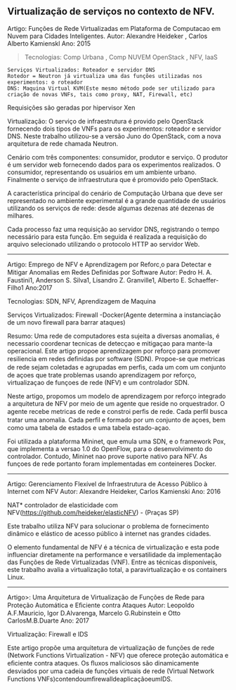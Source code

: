 

## Virtualização de serviços no contexto de NFV.

Artigo: Funções de Rede Virtualizadas em Plataforma de Computacao em Nuvem para Cidades Inteligentes. Autor: Alexandre Heideker , Carlos Alberto Kamienskl Ano: 2015

> Tecnologias: Comp Urbana , Comp NUVEM OpenStack , NFV, IaaS

    Serviços Virtualizados: Roteador e servidor DNS
    Rotedor = Neutron já virtualiza uma das funções utilizadas nos experimentos: o roteador
    DNS: Maquina Virtual KVM(Este mesmo método pode ser utilizado para criação de novas VNFs, tais como proxy, NAT, Firewall, etc)

Requisições são geradas por hipervisor Xen

Virtualização: O serviço de infraestrutura é provido pelo OpenStack 
fornecendo dois tipos de VNFs para os experimentos: roteador e servidor DNS. 
Neste trabalho utilizou-se a versão Juno do OpenStack, com a nova arquitetura de rede chamada Neutron.

Cenário com três componentes: consumidor, produtor e serviço. 
O produtor é um servidor web fornecendo dados para os experimentos realizados. 
O consumidor, representando os usuários em um ambiente urbano.
Finalmente o serviço de infraestrutura que é promovido pelo OpenStack. 

A característica principal do cenário de Computação Urbana que deve ser 
representado no ambiente experimental é a grande quantidade de usuários 
utilizando os serviços de rede: desde algumas dezenas até dezenas de milhares.

Cada processo faz uma requisição ao servidor DNS, registrando o tempo necessário 
para esta função. Em seguida é realizada a requisição do arquivo selecionado utilizando
o protocolo HTTP ao servidor Web.

--------------------------------------------------------------------------------------------------------------------------

Artigo: Emprego de NFV e Aprendizagem por Reforc¸o para Detectar e Mitigar Anomalias em Redes Deﬁnidas por Software
Autor: Pedro H. A. Faustini1, Anderson S. Silva1, Lisandro Z. Granville1, Alberto E. Schaeffer-Filho1
Ano:2017 

Tecnologias: SDN, NFV, Aprendizagem de Maquina

Serviços Virtualizados: Firewall -Docker(Agente determina a instanciação de um novo firewall para barrar ataques)


Resumo: Uma rede de computadores esta sujeita a diversas anomalias, é necessario coordenar tecnicas de detecçao e mitigaçao 
para mante-la operacional. Este artigo propoe aprendizagem por reforço para promover resiliencia em redes deﬁnidas por software (SDN).
Propoe-se que metricas de rede sejam coletadas e agrupadas em perﬁs, cada um com um conjunto de açoes que trate problemas usando 
aprendizagem por reforço, virtualizaçao de funçoes de rede (NFV) e um controlador SDN.

Neste artigo, propomos um modelo de aprendizagem por reforço integrado a arquitetura de NFV por meio de um agente que reside no 
orquestrador. O agente recebe metricas de rede e constroi perﬁs de rede. Cada perﬁl busca tratar uma anomalia. Cada perﬁl e formado
por um conjunto de açoes, bem como uma tabela de estados e uma tabela estado-açao.

Foi utilizada a plataforma Mininet, que emula uma SDN, e o framework Pox, que implementa a versao 1.0 do OpenFlow, para o 
desenvolvimento do controlador. Contudo, Mininet nao prove suporte nativo para NFV. As funçoes de rede portanto foram 
implementadas em conteineres Docker.


---------------------------------------------------------------------------------------------------------------------------------

Artigo: Gerenciamento Flexível de Infraestrutura de Acesso Público à Internet com NFV 
Autor: Alexandre Heideker, Carlos Kamienski 
Ano: 2016

NAT* controlador de elasticidade com NFV(https://github.com/heideker/elasticNFV) - (Praças SP)

Este trabalho utiliza NFV para solucionar o problema de fornecimento dinâmico e elástico de acesso público à internet nas 
grandes cidades.

O elemento fundamental de NFV é a técnica de virtualização e esta pode influenciar diretamente na performance e versatilidade da 
implementação das Funções de Rede Virtualizadas (VNF). Entre as técnicas disponíveis, este trabalho avalia  a virtualização total, 
a paravirtualização e os containers Linux.


----------------------------------------------------------------------------------------------------------------------------------

Artigo>: Uma Arquitetura de Virtualização de Funções de Rede para Proteção Automática e Eﬁciente contra Ataques
Autor: Leopoldo A.F.Mauricio, Igor D.Alvarenga, Marcelo G.Rubinstein e Otto CarlosM.B.Duarte
Ano: 2017

Virtualização: Firewall e IDS

Este artigo propõe uma arquitetura de virtualização de funções de rede (Network Functions Virtualization - NFV) 
que oferece proteção automática e eﬁciente contra ataques. Os ﬂuxos maliciosos são dinamicamente desviados por uma 
cadeia de funções virtuais de rede (Virtual Network Functions VNFs)contendoumﬁrewalldeaplicaçãoeumIDS.
